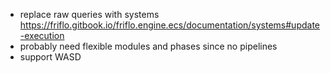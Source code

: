- replace raw queries with systems https://friflo.gitbook.io/friflo.engine.ecs/documentation/systems#update-execution
- probably need flexible modules and phases since no pipelines
- support WASD